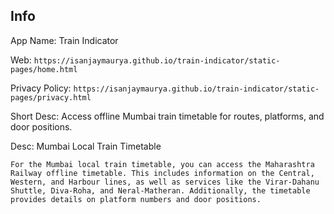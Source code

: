 ## Info

App Name: Train Indicator

Web: `https://isanjaymaurya.github.io/train-indicator/static-pages/home.html`

Privacy Policy: `https://isanjaymaurya.github.io/train-indicator/static-pages/privacy.html`

Short Desc: Access offline Mumbai train timetable for routes, platforms, and door positions.

Desc:
    Mumbai Local Train Timetable

    For the Mumbai local train timetable, you can access the Maharashtra Railway offline timetable. This includes information on the Central, Western, and Harbour lines, as well as services like the Virar-Dahanu Shuttle, Diva-Roha, and Neral-Matheran. Additionally, the timetable provides details on platform numbers and door positions.